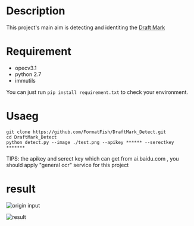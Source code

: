 # Description
This project's main aim is detecting and identiting the [Draft Mark](https://en.wikipedia.org/wiki/Draft_(hull))

# Requirement
- opecv3.1
- python 2.7
- immutils

You can just run `pip install requirement.txt` to check your environment.

# Usaeg
```
git clone https://github.com/FormatFish/DraftMark_Detect.git
cd DraftMark_Detect
python detect.py --image ./test.png --apikey ****** --serectkey *******
```
TIPS: the apikey and serect key which can get from ai.baidu.com , you should apply "general ocr" service for this project

# result
![origin input](https://ws4.sinaimg.cn/large/006tNc79gy1fha243nradj31kw0w8b2a.jpg)


![result](https://ws2.sinaimg.cn/large/006tNc79gy1fha23ixep4j31de0tgq7m.jpg)